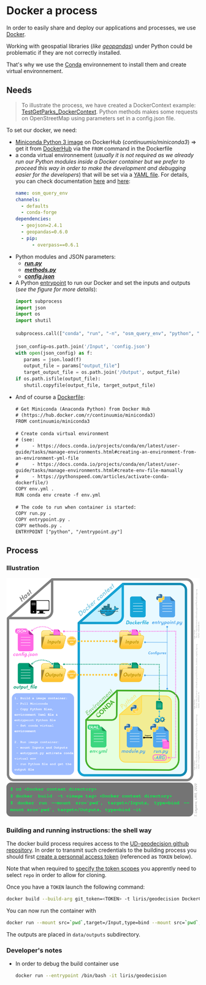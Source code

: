 # Docker a process
In order to easily share and deploy our applications and processes, we use [Docker](https://www.docker.com/).

Working with geospatial libraries (*like [geopandas](http://geopandas.org/)*) under Python could be problematic if they are not correctly installed.

That's why we use the [Conda](https://conda.io/en/latest/) environnement to install them and create virtual environnement.

## Needs
> To illustrate the process, we have created a DockerContext example: [TestGetParks_DockerContext](./TestGetParks_DockerContext).
> Python methods makes some requests on OpenStreetMap using parameters set in a config.json file.  

To set our docker, we need:
* [Miniconda Python 3 image](https://hub.docker.com/r/continuumio/miniconda3) on DockerHub (*continuumio/miniconda3*) => get it from [DockerHub](https://hub.docker.com/) via the ```FROM``` command in the Dockerfile
* a conda virtual environnement (*usually it is not required as we already run our Python modules inside a Docker container but we prefer to proceed this way in order to make the development and debugging  easier for the developers*) that will be set via a [YAML file]((./TestGetParks_DockerContext/env.yml)). For details, you can check documentation [here](https://docs.conda.io/projects/conda/en/latest/user-guide/tasks/manage-environments.html#creating-an-environment-from-an-environment-yml-file) and [here](https://docs.conda.io/projects/conda/en/latest/user-guide/tasks/manage-environments.html#create-env-file-manually):
    ```yaml
    name: osm_query_env
    channels:
      - defaults
      - conda-forge
    dependencies:
      - geojson=2.4.1
      - geopandas=0.6.0
      - pip:
          - overpass==0.6.1
    ```
* Python modules and JSON parameters:
    * [***run.py***](./TestGetParks_DockerContext/run.py)
    * [***methods.py***](./TestGetParks_DockerContext/methods.py)
    * [***config.json***](./TestGetParks_DockerContext/config.json)
* A Python [entrypoint](./TestGetParks_DockerContext/entrypoint.py) to run our Docker and set the inputs and outputs (*see the figure for more details*):
    ```python
    import subprocess
    import json
    import os
    import shutil

    subprocess.call(["conda", "run", "-n", "osm_query_env", "python", "run.py", "/Input/config.json"])

    json_config=os.path.join('/Input', 'config.json')
    with open(json_config) as f:
       params = json.load(f)
       output_file = params["output_file"]
       target_output_file = os.path.join('/Output', output_file)
    if os.path.isfile(output_file):
       shutil.copyfile(output_file, target_output_file)
    ```
* And of course a [Dockerfile]((./TestGetParks_DockerContext/Dockerfile)):
    ```
    # Get Miniconda (Anaconda Python) from Docker Hub
    # (https://hub.docker.com/r/continuumio/miniconda3)
    FROM continuumio/miniconda3

    # Create conda virtual environment
    # (see:
    #     - https://docs.conda.io/projects/conda/en/latest/user-guide/tasks/manage-environments.html#creating-an-environment-from-an-environment-yml-file
    #     - https://docs.conda.io/projects/conda/en/latest/user-guide/tasks/manage-environments.html#create-env-file-manually
    #     - https://pythonspeed.com/articles/activate-conda-dockerfile/)
    COPY env.yml .
    RUN conda env create -f env.yml

    # The code to run when container is started:
    COPY run.py .
    COPY entrypoint.py .
    COPY methods.py .
    ENTRYPOINT ["python", "/entrypoint.py"]
    ```

## Process
### Illustration
![process](./img/docker_organisation.png)

### Building and running instructions: the shell way
The docker build process requires access to the [UD-geodecision github repository](https://github.com/VCityTeam/UD-geodecision).
In order to transmit such credentials to the building process you should
first [create a personnal access token](https://help.github.com/en/github/authenticating-to-github/creating-a-personal-access-token-for-the-command-line) (referenced as `TOKEN` below).

Note that when required to [specify the token scopes](https://help.github.com/en/github/authenticating-to-github/creating-a-personal-access-token-for-the-command-line) you apprently need to select `repo` in order to allow for cloning.

Once you have a `TOKEN` launch the following command:
```bash
docker build --build-arg git_token=<TOKEN> -t liris/geodecision DockerContext
```
You can now run the container with
```bash
docker run --mount src=`pwd`,target=/Input,type=bind --mount src=`pwd`,target=/Output,type=bind --rm -it liris/geodecision
```
The outputs are placed in `data/outputs` subdirectory.

### Developer's notes
 * In order to debug the build container use
   ```bash
   docker run --entrypoint /bin/bash -it liris/geodecision
   ```
